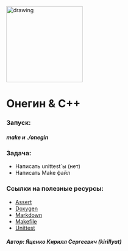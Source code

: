 <a href="https://www.ispras.ru" target="_blank"><img src="http://talisman.ispras.ru/wp-content/uploads/2019/01/logo_RU.jpg" alt="drawing" width="200"/></a>

# Онегин & C++

### Запуск: 
##### make  и  ./onegin

### Задача:

- Написать unittest`ы (нет)
- Написать Make файл



### Ссылки на полезные ресурсы:
- <a href="https://habr.com/ru/post/141080" target="_blank">Assert</a>
- <a href="https://habr.com/ru/post/252101" target="_blank">Doxygen</a>
- <a href="https://github.com/sandino/Markdown-Cheatsheet" target="_blank">Markdown</a>
- <a href="https://habr.com/ru/post/155201" target="_blank">Makefile</a>
- <a href="https://habr.com/ru/post/169381" target="_blank">Unittest</a>

##### Автор: Яценко Кирилл Сергеевич (kirillyat)

